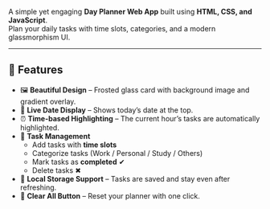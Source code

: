 
A simple yet engaging **Day Planner Web App** built using **HTML, CSS, and JavaScript**.  
Plan your daily tasks with time slots, categories, and a modern glassmorphism UI.  

---

## 🚀 Features
- 🖼️ **Beautiful Design** – Frosted glass card with background image and gradient overlay.  
- 📆 **Live Date Display** – Shows today’s date at the top.  
- ⏰ **Time-based Highlighting** – The current hour’s tasks are automatically highlighted.  
- 📝 **Task Management**  
  - Add tasks with **time slots**  
  - Categorize tasks (Work / Personal / Study / Others)  
  - Mark tasks as **completed** ✔  
  - Delete tasks ✖  
- 💾 **Local Storage Support** – Tasks are saved and stay even after refreshing.  
- 🔄 **Clear All Button** – Reset your planner with one click.  

